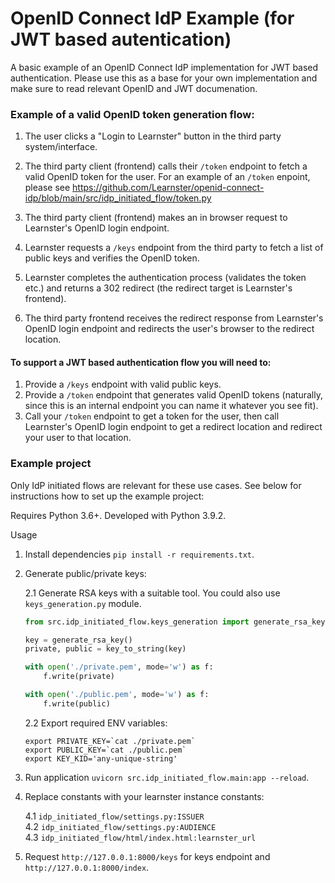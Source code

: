 # OpenID Connect IdP Example (for JWT based autentication)

A basic example of an OpenID Connect IdP implementation for JWT based authentication.
Please use this as a base for your own implementation and make sure to read relevant OpenID and JWT documenation. 


### Example of a valid OpenID token generation flow:
1. The user clicks a "Login to Learnster" button in the third party system/interface.
2. The third party client (frontend) calls their `/token` endpoint to fetch a valid OpenID token for the user.
For an example of an `/token` enpoint, please see https://github.com/Learnster/openid-connect-idp/blob/main/src/idp_initiated_flow/token.py

3. The third party client (frontend) makes an in browser request to Learnster's OpenID login endpoint.
4. Learnster requests a `/keys` endpoint from the third party to fetch a list of public keys and verifies the OpenID token.
5. Learnster completes the authentication process (validates the token etc.) and returns a 302 redirect (the redirect target is Learnster's frontend).
6. The third party frontend receives the redirect response from Learnster's OpenID login endpoint and redirects the user's browser to the redirect location.

#### To support a JWT based authentication flow you will need to:  
1. Provide a `/keys` endpoint with valid public keys.  
2. Provide a `/token` endpoint that generates valid OpenID tokens (naturally, since this is an internal endpoint you can name it whatever you see fit).  
3. Call your `/token` endpoint to get a token for the user, then call Learnster's OpenID login endpoint to get a redirect location and redirect your user to that location.  

### Example project

Only IdP initiated flows are relevant for these use cases. See below for instructions how to set up the example project:

Requires Python 3.6+. Developed with Python 3.9.2.

Usage

1. Install dependencies `pip install -r requirements.txt`.

2. Generate public/private keys:

    2.1 Generate RSA keys with a suitable tool. You could also use `keys_generation.py` module.   
   ```python
   from src.idp_initiated_flow.keys_generation import generate_rsa_key, key_to_string
   
   key = generate_rsa_key()
   private, public = key_to_string(key)
   
   with open('./private.pem', mode='w') as f:
       f.write(private)
   
   with open('./public.pem', mode='w') as f:
       f.write(public)
   ```
   
   2.2 Export required ENV variables:
   ```shell
   export PRIVATE_KEY=`cat ./private.pem`
   export PUBLIC_KEY=`cat ./public.pem`
   export KEY_KID='any-unique-string'
   ```
   
3. Run application `uvicorn src.idp_initiated_flow.main:app --reload`.

4. Replace constants with your learnster instance constants:

   4.1 `idp_initiated_flow/settings.py:ISSUER`  
   4.2 `idp_initiated_flow/settings.py:AUDIENCE`  
   4.3 `idp_initiated_flow/html/index.html:learnster_url`  

5. Request `http://127.0.0.1:8000/keys` for keys endpoint and `http://127.0.0.1:8000/index`.
